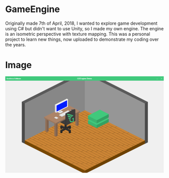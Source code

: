 # GameEngine
Originally made 7th of April, 2018, I wanted to explore game development using C# but didn't want to use Unity, so I made my own engine. The engine is an isometric perspective with texture mapping. This was a personal project to learn new things, now uploaded to demonstrate my coding over the years.

# Image
![Demo](https://github.com/MemeGoddess/GameEngine/blob/main/Images/Demo.png?raw=true)
